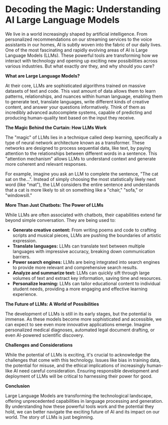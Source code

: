 # Decoding the Magic: Understanding AI Large Language Models

We live in a world increasingly shaped by artificial intelligence. From personalized recommendations on our streaming services to the voice assistants in our homes, AI is subtly woven into the fabric of our daily lives. One of the most fascinating and rapidly evolving areas of AI is Large Language Models (LLMs). These powerful tools are transforming how we interact with technology and opening up exciting new possibilities across various industries. But what exactly *are* they, and why should you care?

**What are Large Language Models?**

At their core, LLMs are sophisticated algorithms trained on massive datasets of text and code. This vast amount of data allows them to learn patterns, relationships, and nuances within human language, enabling them to generate text, translate languages, write different kinds of creative content, and answer your questions informatively. Think of them as incredibly advanced autocomplete systems, capable of predicting and producing human-quality text based on the input they receive.

**The Magic Behind the Curtain: How LLMs Work**

The "magic" of LLMs lies in a technique called deep learning, specifically a type of neural network architecture known as a transformer. These networks are designed to process sequential data, like text, by paying attention to the relationships between different words in a sentence. This "attention mechanism" allows LLMs to understand context and generate more coherent and relevant responses.

For example, imagine you ask an LLM to complete the sentence, "The cat sat on the…". Instead of simply choosing the most statistically likely next word (like "mat"), the LLM considers the entire sentence and understands that a cat is more likely to sit on something like a "chair," "sofa," or "windowsill."

**More Than Just Chatbots: The Power of LLMs**

While LLMs are often associated with chatbots, their capabilities extend far beyond simple conversation. They are being used to:

* **Generate creative content:** From writing poems and code to crafting scripts and musical pieces, LLMs are pushing the boundaries of artistic expression.
* **Translate languages:** LLMs can translate text between multiple languages with impressive accuracy, breaking down communication barriers.
* **Power search engines:** LLMs are being integrated into search engines to provide more relevant and comprehensive search results.
* **Analyze and summarize text:** LLMs can quickly sift through large volumes of text and extract key information, saving time and resources.
* **Personalize learning:** LLMs can tailor educational content to individual student needs, providing a more engaging and effective learning experience.

**The Future of LLMs: A World of Possibilities**

The development of LLMs is still in its early stages, but the potential is immense. As these models become more sophisticated and accessible, we can expect to see even more innovative applications emerge. Imagine personalized medical diagnoses, automated legal document drafting, or even AI-powered scientific discovery.

**Challenges and Considerations**

While the potential of LLMs is exciting, it's crucial to acknowledge the challenges that come with this technology. Issues like bias in training data, the potential for misuse, and the ethical implications of increasingly human-like AI need careful consideration. Ensuring responsible development and deployment of LLMs will be critical to harnessing their power for good.

**Conclusion**

Large Language Models are transforming the technological landscape, offering unprecedented capabilities in language processing and generation. By understanding how these powerful tools work and the potential they hold, we can better navigate the exciting future of AI and its impact on our world. The story of LLMs is just beginning.
